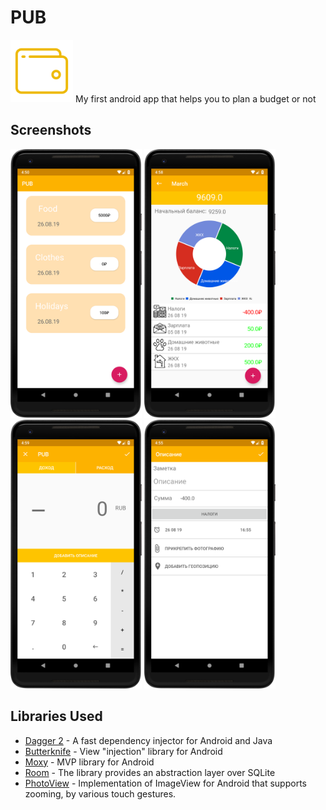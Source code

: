 # PUB
<img src="images/wallet.png" width="100" hight="100">
My first android app that helps you to plan a budget or not

## Screenshots
<img src="images/device-2019-08-26-235105.png" width="210" hight="210"> <img src="images/device-2019-08-26-235906.png" width="210" hight="210"> <img src="images/device-2019-08-26-235927.png" width="210" hight="210">  <img src="images/device-2019-08-26-235533.png" width="210" hight="210">

## Libraries Used
- [Dagger 2](https://github.com/google/dagger) - A fast dependency injector for Android and Java
- [Butterknife](https://github.com/JakeWharton/butterknife) - View "injection" library for Android
- [Moxy](https://github.com/Arello-Mobile/Moxy) - MVP library for Android
- [Room](https://developer.android.com/jetpack/androidx/releases/room) - The library provides an abstraction layer over SQLite
- [PhotoView](https://github.com/chrisbanes/PhotoView) - Implementation of ImageView for Android that supports zooming, by various touch gestures.


